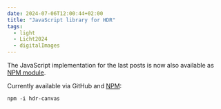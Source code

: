 ```yaml
---
date: 2024-07-06T12:00:44+02:00
title: "JavaScript library for HDR"
tags:
  - light
  - Licht2024
  - digitalImages
---
```


The JavaScript implementation for the last posts is now also available as [NPM module](https://github.com/cmahnke/hdr-canvas/).

Currently available via GitHub and [NPM](https://www.npmjs.com/package/hdr-canvas):

```
npm -i hdr-canvas
```
